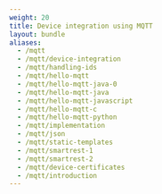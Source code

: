 ```yaml
---
weight: 20
title: Device integration using MQTT
layout: bundle
aliases:
  - /mqtt
  - /mqtt/device-integration
  - /mqtt/handling-ids
  - /mqtt/hello-mqtt
  - /mqtt/hello-mqtt-java-0
  - /mqtt/hello-mqtt-java
  - /mqtt/hello-mqtt-javascript
  - /mqtt/hello-mqtt-c
  - /mqtt/hello-mqtt-python
  - /mqtt/implementation
  - /mqtt/json
  - /mqtt/static-templates
  - /mqtt/smartrest-1
  - /mqtt/smartrest-2
  - /mqtt/device-certificates
  - /mqtt/introduction
---
```

